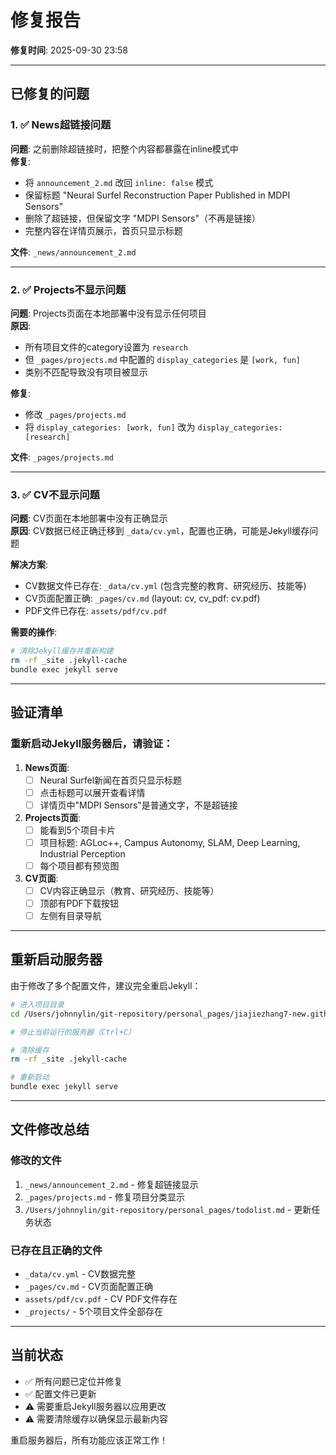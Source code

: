 # 修复报告

**修复时间**: 2025-09-30 23:58

---

## 已修复的问题

### 1. ✅ News超链接问题
**问题**: 之前删除超链接时，把整个内容都暴露在inline模式中  
**修复**: 
- 将 `announcement_2.md` 改回 `inline: false` 模式
- 保留标题 "Neural Surfel Reconstruction Paper Published in MDPI Sensors"
- 删除了超链接，但保留文字 "MDPI Sensors"（不再是链接）
- 完整内容在详情页展示，首页只显示标题

**文件**: `_news/announcement_2.md`

---

### 2. ✅ Projects不显示问题  
**问题**: Projects页面在本地部署中没有显示任何项目  
**原因**: 
- 所有项目文件的category设置为 `research`
- 但 `_pages/projects.md` 中配置的 `display_categories` 是 `[work, fun]`
- 类别不匹配导致没有项目被显示

**修复**:
- 修改 `_pages/projects.md`
- 将 `display_categories: [work, fun]` 改为 `display_categories: [research]`

**文件**: `_pages/projects.md`

---

### 3. ✅ CV不显示问题
**问题**: CV页面在本地部署中没有正确显示  
**原因**: CV数据已经正确迁移到 `_data/cv.yml`，配置也正确，可能是Jekyll缓存问题

**解决方案**: 
- CV数据文件已存在: `_data/cv.yml` (包含完整的教育、研究经历、技能等)
- CV页面配置正确: `_pages/cv.md` (layout: cv, cv_pdf: cv.pdf)
- PDF文件已存在: `assets/pdf/cv.pdf`

**需要的操作**:
```bash
# 清除Jekyll缓存并重新构建
rm -rf _site .jekyll-cache
bundle exec jekyll serve
```

---

## 验证清单

### 重新启动Jekyll服务器后，请验证：

1. **News页面**:
   - [ ] Neural Surfel新闻在首页只显示标题
   - [ ] 点击标题可以展开查看详情
   - [ ] 详情页中"MDPI Sensors"是普通文字，不是超链接

2. **Projects页面**:
   - [ ] 能看到5个项目卡片
   - [ ] 项目标题: AGLoc++, Campus Autonomy, SLAM, Deep Learning, Industrial Perception
   - [ ] 每个项目都有预览图

3. **CV页面**:
   - [ ] CV内容正确显示（教育、研究经历、技能等）
   - [ ] 顶部有PDF下载按钮
   - [ ] 左侧有目录导航

---

## 重新启动服务器

由于修改了多个配置文件，建议完全重启Jekyll：

```bash
# 进入项目目录
cd /Users/johnnylin/git-repository/personal_pages/jiajiezhang7-new.github.io

# 停止当前运行的服务器（Ctrl+C）

# 清除缓存
rm -rf _site .jekyll-cache

# 重新启动
bundle exec jekyll serve
```

---

## 文件修改总结

### 修改的文件
1. `_news/announcement_2.md` - 修复超链接显示
2. `_pages/projects.md` - 修复项目分类显示
3. `/Users/johnnylin/git-repository/personal_pages/todolist.md` - 更新任务状态

### 已存在且正确的文件
- `_data/cv.yml` - CV数据完整
- `_pages/cv.md` - CV页面配置正确
- `assets/pdf/cv.pdf` - CV PDF文件存在
- `_projects/` - 5个项目文件全部存在

---

## 当前状态

- ✅ 所有问题已定位并修复
- ✅ 配置文件已更新
- ⚠️ 需要重启Jekyll服务器以应用更改
- ⚠️ 需要清除缓存以确保显示最新内容

重启服务器后，所有功能应该正常工作！
